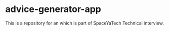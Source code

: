 # advice-generator-app
This is a repository for an which is part of SpaceYaTech Technical interview.
